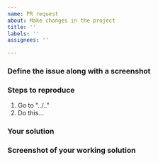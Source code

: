 ```yaml
---
name: PR request
about: Make changes in the project
title: ''
labels: ''
assignees: ''

---
```


### Define the issue along with a screenshot

### Steps to reproduce
1. Go to "../.."
2. Do this...

### Your solution

### Screenshot of your working solution
